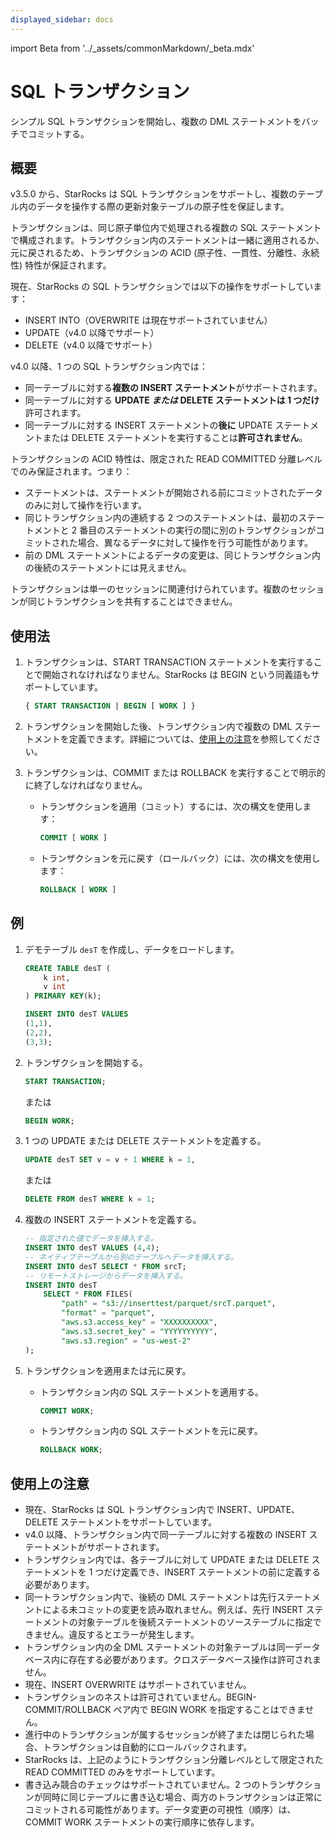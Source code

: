 ```yaml
---
displayed_sidebar: docs
---
```


import Beta from '../_assets/commonMarkdown/_beta.mdx'

# SQL トランザクション

<Beta />

シンプル SQL トランザクションを開始し、複数の DML ステートメントをバッチでコミットする。

## 概要

v3.5.0 から、StarRocks は SQL トランザクションをサポートし、複数のテーブル内のデータを操作する際の更新対象テーブルの原子性を保証します。

トランザクションは、同じ原子単位内で処理される複数の SQL ステートメントで構成されます。トランザクション内のステートメントは一緒に適用されるか、元に戻されるため、トランザクションの ACID (原子性、一貫性、分離性、永続性) 特性が保証されます。

現在、StarRocks の SQL トランザクションでは以下の操作をサポートしています：
- INSERT INTO（OVERWRITE は現在サポートされていません）
- UPDATE（v4.0 以降でサポート）
- DELETE（v4.0 以降でサポート）

v4.0 以降、1 つの SQL トランザクション内では：
- 同一テーブルに対する**複数の INSERT ステートメント**がサポートされます。
- 同一テーブルに対する **UPDATE *または* DELETE ステートメントは 1 つだけ**許可されます。
- 同一テーブルに対する INSERT ステートメントの**後に** UPDATE ステートメントまたは DELETE ステートメントを実行することは**許可されません**。

トランザクションの ACID 特性は、限定された READ COMMITTED 分離レベルでのみ保証されます。つまり：
- ステートメントは、ステートメントが開始される前にコミットされたデータのみに対して操作を行います。
- 同じトランザクション内の連続する 2 つのステートメントは、最初のステートメントと 2 番目のステートメントの実行の間に別のトランザクションがコミットされた場合、異なるデータに対して操作を行う可能性があります。
- 前の DML ステートメントによるデータの変更は、同じトランザクション内の後続のステートメントには見えません。

トランザクションは単一のセッションに関連付けられています。複数のセッションが同じトランザクションを共有することはできません。

## 使用法

1. トランザクションは、START TRANSACTION ステートメントを実行することで開始されなければなりません。StarRocks は BEGIN という同義語もサポートしています。

   ```SQL
   { START TRANSACTION | BEGIN [ WORK ] }
   ```

2. トランザクションを開始した後、トランザクション内で複数の DML ステートメントを定義できます。詳細については、[使用上の注意](#使用上の注意)を参照してください。

3. トランザクションは、COMMIT または ROLLBACK を実行することで明示的に終了しなければなりません。

   - トランザクションを適用（コミット）するには、次の構文を使用します：

     ```SQL
     COMMIT [ WORK ]
     ```

   - トランザクションを元に戻す（ロールバック）には、次の構文を使用します：

     ```SQL
     ROLLBACK [ WORK ]
     ```

## 例

1. デモテーブル `desT` を作成し、データをロードします。

    ```SQL
    CREATE TABLE desT (
        k int,
        v int
    ) PRIMARY KEY(k);

    INSERT INTO desT VALUES
    (1,1),
    (2,2),
    (3,3);
    ```

2. トランザクションを開始する。

    ```SQL
    START TRANSACTION;
    ```

    または

    ```SQL
    BEGIN WORK;
    ```

3. 1 つの UPDATE または DELETE ステートメントを定義する。

    ```SQL
    UPDATE desT SET v = v + 1 WHERE k = 1,
    ```

    または

    ```SQL
    DELETE FROM desT WHERE k = 1;
    ```

4. 複数の INSERT ステートメントを定義する。

    ```SQL
    -- 指定された値でデータを挿入する。
    INSERT INTO desT VALUES (4,4);
    -- ネイティブテーブルから別のテーブルへデータを挿入する。
    INSERT INTO desT SELECT * FROM srcT;
    -- リモートストレージからデータを挿入する。
    INSERT INTO desT
        SELECT * FROM FILES(
            "path" = "s3://inserttest/parquet/srcT.parquet",
            "format" = "parquet",
            "aws.s3.access_key" = "XXXXXXXXXX",
            "aws.s3.secret_key" = "YYYYYYYYYY",
            "aws.s3.region" = "us-west-2"
    );
    ```

5. トランザクションを適用または元に戻す。

    - トランザクション内の SQL ステートメントを適用する。

      ```SQL
      COMMIT WORK;
      ```

    - トランザクション内の SQL ステートメントを元に戻す。

      ```SQL
      ROLLBACK WORK;
      ```

## 使用上の注意

- 現在、StarRocks は SQL トランザクション内で INSERT、UPDATE、DELETE ステートメントをサポートしています。
- v4.0 以降、トランザクション内で同一テーブルに対する複数の INSERT ステートメントがサポートされます。
- トランザクション内では、各テーブルに対して UPDATE または DELETE ステートメントを 1 つだけ定義でき、INSERT ステートメントの前に定義する必要があります。
- 同一トランザクション内で、後続の DML ステートメントは先行ステートメントによる未コミットの変更を読み取れません。例えば、先行 INSERT ステートメントの対象テーブルを後続ステートメントのソーステーブルに指定できません。違反するとエラーが発生します。
- トランザクション内の全 DML ステートメントの対象テーブルは同一データベース内に存在する必要があります。クロスデータベース操作は許可されません。
- 現在、INSERT OVERWRITE はサポートされていません。
- トランザクションのネストは許可されていません。BEGIN-COMMIT/ROLLBACK ペア内で BEGIN WORK を指定することはできません。
- 進行中のトランザクションが属するセッションが終了または閉じられた場合、トランザクションは自動的にロールバックされます。
- StarRocks は、上記のようにトランザクション分離レベルとして限定された READ COMMITTED のみをサポートしています。
- 書き込み競合のチェックはサポートされていません。2 つのトランザクションが同時に同じテーブルに書き込む場合、両方のトランザクションは正常にコミットされる可能性があります。データ変更の可視性（順序）は、COMMIT WORK ステートメントの実行順序に依存します。
